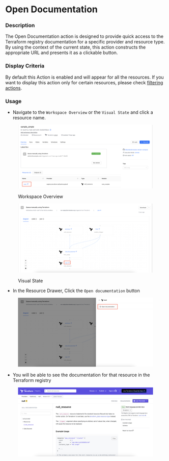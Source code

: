 # Open Documentation

### Description

The Open Documentation action is designed to provide quick access to the Terraform registry documentation for a specific provider and resource type. By using the context of the current state, this action constructs the appropriate URL and presents it as a clickable button.

### Display Criteria

By default this Action is enabled and will appear for all the resources. If you want to display this action only for certain resources, please check [filtering actions](../filtering-actions.md).

### Usage

* Navigate to the `Workspace Overview` or the `Visual State` and click a resource name.&#x20;

<figure><img src="../../../../.gitbook/assets/image.png" alt=""><figcaption><p>Workspace Overview</p></figcaption></figure>

<figure><img src="../../../../.gitbook/assets/image (1).png" alt=""><figcaption><p>Visual State</p></figcaption></figure>

* In the Resource Drawer, Click the `Open documentation` button

<figure><img src="../../../../.gitbook/assets/image (2).png" alt=""><figcaption></figcaption></figure>

* You will be able to see the documentation for that resource in the Terraform registry

<figure><img src="../../../../.gitbook/assets/image (3).png" alt=""><figcaption></figcaption></figure>
